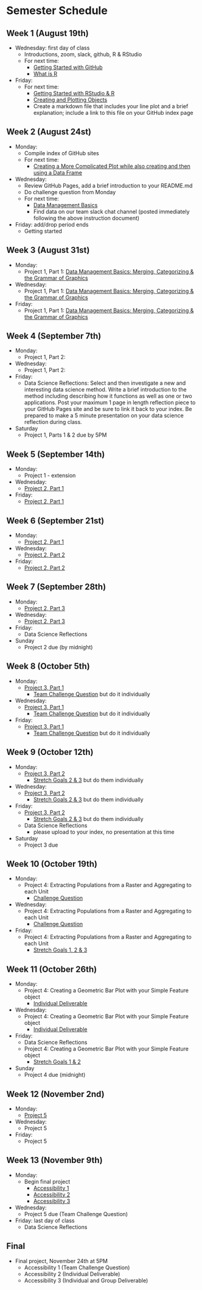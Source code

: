 # Semester Schedule

## Week 1 (August 19th)
- Wednesday: first day of class
	- Introductions, zoom, slack, github, R & RStudio
	- For next time:
		- [Getting Started with GitHub](https://tyler-frazier.github.io/dsbook/gitstart.html)
		- [What is R](https://tyler-frazier.github.io/dsbook/rstart.html#what-is-r)
- Friday:
	- For next time:
		- [Getting Started with RStudio & R](https://tyler-frazier.github.io/dsbook/rstart.html#getting-started-with-rstudio--r) 
		- [Creating and Plotting Objects](https://tyler-frazier.github.io/dsbook/rstart.html#creating-and-plotting-objects)
		- Create a markdown file that includes your line plot and a brief explanation; include a link to this file on your GitHub index page

## Week 2 (August 24st)
- Monday: 
	- Compile index of GitHub sites
	- For next time: 
		- [Creating a More Complicated Plot while also creating and then using a Data Frame](https://tyler-frazier.github.io/dsbook/rstart.html#creating-a-more-complicated-plot-while-also-creating-and-then-using-a-data-frame)
- Wednesday:
	- Review GitHub Pages, add a brief introduction to your README.md
	- Do challenge question from Monday
	- For next time:
		- [Data Management Basics](https://slack-files.com/TFB8EJWF3-F019JQ9AK1R-2213e6afb8)
		- Find data on our team slack chat channel (posted immediately following the above instruction document)
- Friday: add/drop period ends
	- Getting started

## Week 3 (August 31st)
- Monday:
	- Project 1, Part 1: [Data Management Basics: Merging, Categorizing & the Grammar of Graphics](https://slack-files.com/TFB8EJWF3-F019TFF70HZ-8663c8260b) 
- Wednesday:
	- Project 1, Part 1: [Data Management Basics: Merging, Categorizing & the Grammar of Graphics](https://slack-files.com/TFB8EJWF3-F019TFF70HZ-8663c8260b) 
- Friday:
	- Project 1, Part 1: [Data Management Basics: Merging, Categorizing & the Grammar of Graphics](https://slack-files.com/TFB8EJWF3-F019TFF70HZ-8663c8260b) 

## Week 4 (September 7th) 
- Monday:
	- Project 1, Part 2:
- Wednesday:
	- Project 1, Part 2:
- Friday: 
	- Data Science Reflections: Select and then investigate a new and interesting data science method.  Write a brief introduction  to the method including describing how it functions as well as one or two applications.  Post your maximum 1 page in length reflection piece to your GitHub Pages site and be sure to link it back to your index.  Be prepared to make a 5 minute presentation on your data science reflection during class.
- Saturday
	- Project 1, Parts 1 & 2 due by 5PM

## Week 5 (September 14th)
- Monday:
	- Project 1 - extension 
- Wednesday:
	- [Project 2, Part 1](https://slack-files.com/TFB8EJWF3-F01ATNXFC3V-040a6446c6)
- Friday: 
	- [Project 2, Part 1](https://slack-files.com/TFB8EJWF3-F01ATNXFC3V-040a6446c6)

## Week 6 (September 21st)
- Monday:
	- [Project 2, Part 1](https://slack-files.com/TFB8EJWF3-F01ATNXFC3V-040a6446c6) 
- Wednesday:
	- [Project 2, Part 2](https://slack-files.com/TFB8EJWF3-F01ATTF0E9M-30a8035e4d)
- Friday: 
	- [Project 2, Part 2](https://slack-files.com/TFB8EJWF3-F01ATTF0E9M-30a8035e4d)

## Week 7 (September 28th)
- Monday:
	- [Project 2, Part 3](https://slack-files.com/TFB8EJWF3-F01BV2RSYEM-bda7f362fc)
- Wednesday:
	- [Project 2, Part 3](https://slack-files.com/TFB8EJWF3-F01BV2RSYEM-bda7f362fc)
- Friday: 
	- Data Science Reflections
- Sunday
	- Project 2 due (by midnight)

## Week 8 (October 5th)
- Monday:
	- [Project 3, Part 1](https://tyler-frazier.github.io/dsbook/describe.html)
		- [Team Challenge Question](https://tyler-frazier.github.io/dsbook/describe.html#team-challenge-question) but do it individually
- Wednesday:
	- [Project 3, Part 1](https://tyler-frazier.github.io/dsbook/describe.html)
		- [Team Challenge Question](https://tyler-frazier.github.io/dsbook/describe.html#team-challenge-question) but do it individually
- Friday:
	- [Project 3, Part 1](https://tyler-frazier.github.io/dsbook/describe.html)
		- [Team Challenge Question](https://tyler-frazier.github.io/dsbook/describe.html#team-challenge-question) but do it individually 

## Week 9 (October 12th)
- Monday:
	- [Project 3, Part 2](https://tyler-frazier.github.io/dsbook/describe.html)
		- [Stretch Goals 2 & 3](https://tyler-frazier.github.io/dsbook/describe.html#individual-stretch-goal-2) but do them individually  
- Wednesday:
	- [Project 3, Part 2](https://tyler-frazier.github.io/dsbook/describe.html)
		- [Stretch Goals 2 & 3](https://tyler-frazier.github.io/dsbook/describe.html#individual-stretch-goal-2) but do them individually  
- Friday:
	- [Project 3, Part 2](https://tyler-frazier.github.io/dsbook/describe.html)
		- [Stretch Goals 2 & 3](https://tyler-frazier.github.io/dsbook/describe.html#individual-stretch-goal-2) but do them individually
	- Data Science Reflections
		- please upload to your index, no presentation at this time 
- Saturday
	- Project 3 due 

## Week 10 (October 19th)
- Monday:
	- Project 4: Extracting Populations from a Raster and Aggregating to each Unit
		- [Challenge Question](https://tyler-frazier.github.io/dsbook/describe.html#extracting-populations-from-a-raster-and-aggregating-to-each-unit)
- Wednesday:
	- Project 4: Extracting Populations from a Raster and Aggregating to each Unit
		- [Challenge Question](https://tyler-frazier.github.io/dsbook/describe.html#extracting-populations-from-a-raster-and-aggregating-to-each-unit)
- Friday: 
	- Project 4: Extracting Populations from a Raster and Aggregating to each Unit
		- [Stretch Goals 1, 2 & 3](https://tyler-frazier.github.io/dsbook/describe.html#extracting-populations-from-a-raster-and-aggregating-to-each-unit)  

## Week 11 (October 26th)
- Monday:
	- Project 4: Creating a Geometric Bar Plot with your Simple Feature object
		- [Individual Deliverable](https://tyler-frazier.github.io/dsbook/describe.html#creating-a-geometric-bar-plot-with-your-simple-feature-object)
- Wednesday:
	- Project 4: Creating a Geometric Bar Plot with your Simple Feature object
		- [Individual Deliverable](https://tyler-frazier.github.io/dsbook/describe.html#creating-a-geometric-bar-plot-with-your-simple-feature-object) 
- Friday: 
	- Data Science Reflections
	- Project 4: Creating a Geometric Bar Plot with your Simple Feature object
		- [Stretch Goals 1 & 2](https://tyler-frazier.github.io/dsbook/describe.html#creating-a-geometric-bar-plot-with-your-simple-feature-object)
- Sunday
	- Project 4 due (midnight)

## Week 12 (November 2nd)
- Monday:
	- [Project 5](https://tyler-frazier.github.io/dsbook/describe.html#acquiring-modifying-and-describing-the-data) 
- Wednesday:
	- Project 5 
- Friday: 
	- Project 5

## Week 13 (November 9th)
- Monday: 
	- Begin final project
		- [Accessibility 1](https://tyler-frazier.github.io/dsbook/defacto_descript.html)
		- [Accessibility 2](https://tyler-frazier.github.io/dsbook/transport_health.html)
		- [Accessibility 3](https://tyler-frazier.github.io/dsbook/topography.html)
- Wednesday: 
	- Project 5 due (Team Challenge Question)
- Friday: last day of class
	- Data Science Reflections 
	
## Final
- Final project, November 24th at 5PM
	- Accessibility 1 (Team Challenge Question)
	- Accessibility 2 (Individual Deliverable)
	- Accessibility 3 (Individual and Group Deliverable)





